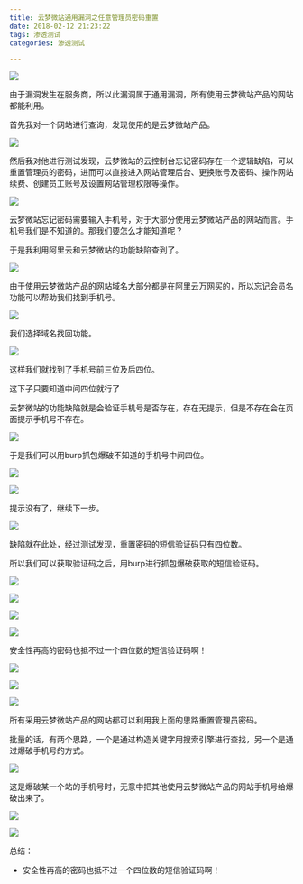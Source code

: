 ```yaml
---
title: 云梦微站通用漏洞之任意管理员密码重置
date: 2018-02-12 21:23:22
tags: 渗透测试
categories: 渗透测试

---
```



![](https://ws1.sinaimg.cn/large/006Y6f53gy1fodzt7ssduj31110injt0.jpg)

<!--more-->

由于漏洞发生在服务商，所以此漏洞属于通用漏洞，所有使用云梦微站产品的网站都能利用。

首先我对一个网站进行查询，发现使用的是云梦微站产品。

![](https://ws1.sinaimg.cn/large/006Y6f53gy1fodzh50jx3j311w0h6gnh.jpg)



然后我对他进行测试发现，云梦微站的云控制台忘记密码存在一个逻辑缺陷，可以重置管理员的密码，进而可以直接进入网站管理后台、更换账号及密码、操作网站续费、创建员工账号及设置网站管理权限等操作。


![](https://ws1.sinaimg.cn/large/006Y6f53gy1fodzhpumfrj30wj0gdn08.jpg)




云梦微站忘记密码需要输入手机号，对于大部分使用云梦微站产品的网站而言。手机号我们是不知道的。那我们要怎么才能知道呢？





于是我利用阿里云和云梦微站的功能缺陷查到了。


![](https://ws1.sinaimg.cn/large/006Y6f53gy1fodziba26yj30et07iq4c.jpg)


由于使用云梦微站产品的网站域名大部分都是在阿里云万网买的，所以忘记会员名功能可以帮助我们找到手机号。

![](https://ws1.sinaimg.cn/large/006Y6f53gy1fodziyer71j30pr0clgmb.jpg)


我们选择域名找回功能。

![](https://ws1.sinaimg.cn/large/006Y6f53gy1fodzjgmpw2j30r40873yx.jpg)

这样我们就找到了手机号前三位及后四位。



这下子只要知道中间四位就行了



云梦微站的功能缺陷就是会验证手机号是否存在，存在无提示，但是不存在会在页面提示手机号不存在。

![](https://ws1.sinaimg.cn/large/006Y6f53gy1fodzjyrzsbj30l6047q2t.jpg)


于是我们可以用burp抓包爆破不知道的手机号中间四位。

![](https://ws1.sinaimg.cn/large/006Y6f53gy1fodzkg2ob9j30ns0jiwfh.jpg)



![](https://ws1.sinaimg.cn/large/006Y6f53gy1fodzkvxx7cj30jo07vwes.jpg)


提示没有了，继续下一步。


![](https://ws1.sinaimg.cn/large/006Y6f53gy1fodzlm62v3j30sd0gddki.jpg)



缺陷就在此处，经过测试发现，重置密码的短信验证码只有四位数。



所以我们可以获取验证码之后，用burp进行抓包爆破获取的短信验证码。


![](https://ws1.sinaimg.cn/large/006Y6f53gy1fodzm9fpl9j30ww0ajab5.jpg)




![](https://ws1.sinaimg.cn/large/006Y6f53gy1fodzmqh0myj30ns0jiq4y.jpg)


![](https://ws1.sinaimg.cn/large/006Y6f53gy1fodzngyglaj30vh0gtjwo.jpg)



![](https://ws1.sinaimg.cn/large/006Y6f53gy1fodzokuepyj30qs0hnju7.jpg)



安全性再高的密码也抵不过一个四位数的短信验证码啊！


![](https://ws1.sinaimg.cn/large/006Y6f53gy1fodzpcv4nfj30r00fijvc.jpg)




![](https://ws1.sinaimg.cn/large/006Y6f53gy1fodzq1usw2j311r0jdgnq.jpg)


![](https://ws1.sinaimg.cn/large/006Y6f53gy1fodzqqjs74j311g0j67ef.jpg)



所有采用云梦微站产品的网站都可以利用我上面的思路重置管理员密码。




批量的话，有两个思路，一个是通过构造关键字用搜索引擎进行查找，另一个是通过爆破手机号的方式。




![](https://ws1.sinaimg.cn/large/006Y6f53gy1fodzs4x0syj30iy0fwdig.jpg)


这是爆破某一个站的手机号时，无意中把其他使用云梦微站产品的网站手机号给爆破出来了。

![](https://ws1.sinaimg.cn/large/006Y6f53gy1fodzssp8pxj30ns0jit9o.jpg)


![](https://ws1.sinaimg.cn/large/006Y6f53gy1fodzt7ssduj31110injt0.jpg)





总结：

- 安全性再高的密码也抵不过一个四位数的短信验证码啊！